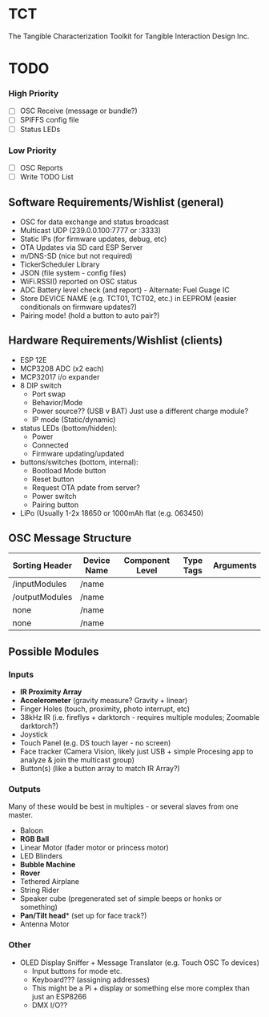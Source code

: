 # TCT
The Tangible Characterization Toolkit for Tangible Interaction Design Inc. 

# TODO

### High Priority
- [ ] OSC Receive (message or bundle?)
- [ ] SPIFFS config file
- [ ] Status LEDs

### Low Priority
- [ ] OSC Reports
- [ ] Write TODO List

## Software Requirements/Wishlist (general)
* OSC for data exchange and status broadcast
* Multicast UDP (239.0.0.100:7777 or :3333)
* Static IPs (for firmware updates, debug, etc)
* OTA Updates via SD card ESP Server
* m/DNS-SD (nice but not required)
* TickerScheduler Library
* JSON (file system - config files)
* WiFi.RSSI() reported on OSC status
* ADC Battery level check (and report) - Alternate: Fuel Guage IC
* Store DEVICE NAME (e.g. TCT01, TCT02, etc.) in EEPROM (easier conditionals on firmware updates?)
* Pairing mode! (hold a button to auto pair?)

## Hardware Requirements/Wishlist (clients)
* ESP 12E
* MCP3208 ADC (x2 each)
* MCP32017 i/o expander
* 8 DIP switch
  - Port swap
  - Behavior/Mode
  - Power source?? (USB v BAT) Just use a different charge module?
  - IP mode (Static/dynamic)
* status LEDs (bottom/hidden):
  - Power
  - Connected
  - Firmware updating/updated
* buttons/switches (bottom, internal):
  - Bootload Mode button
  - Reset button
  - Request OTA pdate from server?
  - Power switch
  - Pairing button
* LiPo (Usually 1-2x 18650 or 1000mAh flat (e.g. 063450)
  
## OSC Message Structure

|Sorting Header|Device Name|Component Level|Type Tags|Arguments|
|---           |---        |---|---|---|
|/inputModules |/name      |   |   |   |
|/outputModules|/name      |   |   |   |
|none          |/name      |   |   |   |
|none          |/name      |   |   |   |

## Possible Modules

### Inputs
* **IR Proximity Array**
* **Accelerometer** (gravity measure? Gravity + linear)
* Finger Holes (touch, proximity, photo interrupt, etc)
* 38kHz IR (i.e. fireflys + darktorch - requires multiple modules; Zoomable darktorch?)
* Joystick
* Touch Panel (e.g. DS touch layer - no screen)
* Face tracker (Camera Vision, likely just USB + simple Procesing app to analyze & join the multicast group)
* Button(s) (like a button array to match IR Array?)

### Outputs
Many of these would be best in multiples - or several slaves from one master.
* Baloon
* **RGB Ball**
* Linear Motor (fader motor or princess motor)
* LED Blinders
* **Bubble Machine**
* **Rover**
* Tethered Airplane
* String Rider
* Speaker cube (pregenerated set of simple beeps or honks or something)
* **Pan/Tilt head*** (set up for face track?)
* Antenna Motor

### Other
* OLED Display Sniffer + Message Translator (e.g. Touch OSC To devices)
  + Input buttons for mode etc.
  + Keyboard??? (assigning addresses)
  + This might be a Pi + display or something else more complex than just an ESP8266
  + DMX I/O??
